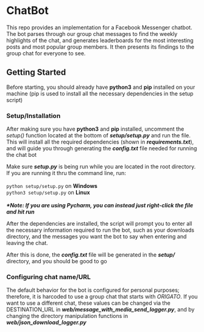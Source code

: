 # ChatBot
This repo provides an implementation for a Facebook Messenger chatbot. The bot parses through our group chat messages to find the weekly highlights of the chat, and generates leaderboards for the most interesting posts and most popular group members. It then presents its findings to the group chat for everyone to see.

## Getting Started
Before starting, you should already have <b>python3</b> and <b>pip</b> installed on your machine (pip is used to install all the necessary dependencies in the setup script)

### Setup/Installation
After making sure you have <b>python3</b> and <b>pip</b> installed, uncomment the <i>setup()</i> function located at the bottom of <b><i>setup/setup.py</i></b> and run the file. This will install all the required dependencies (shown in <b><i>requirements.txt</i></b>), and will guide you through generating the <b><i>config.txt</i></b> file needed for running the chat bot

Make sure <b><i>setup.py</i></b> is being run while you are located in the root directory. If you are running it thru the command line, run:
<br>
<br>
```python setup/setup.py``` on <b>Windows</b>
<br>
```python3 setup/setup.py``` on <b>Linux</b>
<br>
<br>
<b><i>*Note: If you are using Pycharm, you can instead just right-click the file and hit run</i></b>

After the dependencies are installed, the script will prompt you to enter all the necessary information required to run the bot, such as your downloads directory, and the messages you want the bot to say when entering and leaving the chat.

After this is done, the <b><i>config.txt</i></b> file will be generated in the <b><i>setup/</i></b> directory, and you should be good to go

### Configuring chat name/URL
The default behavior for the bot is configured for personal purposes; therefore, it is harcoded to use a group chat that starts with <i>ORIGATO</i>. If you want to use a different chat, these values can be changed via the DESTINATION_URL in <b><i>web/message_with_media_send_logger.py</i></b>, and by changing the directory manipulation functions in <b><i>web/json_download_logger.py</i></b>
